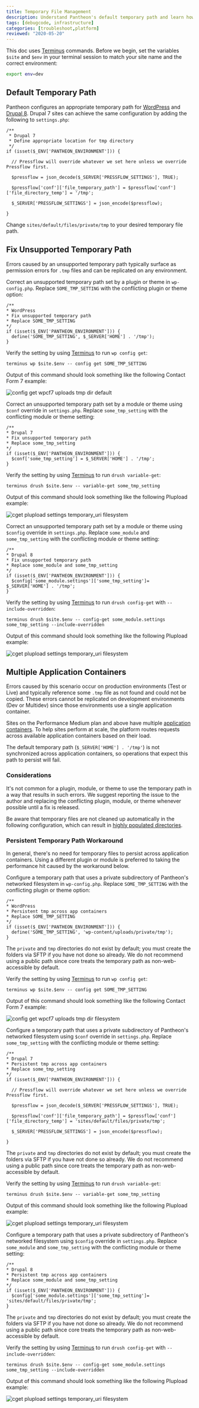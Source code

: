 ```yaml
---
title: Temporary File Management
description: Understand Pantheon's default temporary path and learn how to debug .tmp file errors.
tags: [debugcode, infrastructure]
categories: [troubleshoot,platform]
reviewed: "2020-05-20"
---
```


<Alert title="Exports" type="export">

This doc uses [Terminus](/terminus) commands. Before we begin, set the variables `$site` and `$env` in your terminal session to match your site name and the correct environment:

```bash
export env=dev
```

</Alert>

## Default Temporary Path

Pantheon configures an appropriate temporary path for [WordPress](https://github.com/pantheon-systems/WordPress/blob/4.9.6/wp-config.php#L83-L86) and [Drupal 8](https://github.com/pantheon-systems/drops-8/blob/8.5.3/sites/default/settings.pantheon.php#L146-L154). Drupal 7 sites can achieve the same configuration by adding the following to `settings.php`:

```php:title=settings.php
/**
 * Drupal 7
 * Define appropriate location for tmp directory
 */
if (isset($_ENV['PANTHEON_ENVIRONMENT'])) {

  // Pressflow will override whatever we set here unless we override Pressflow first.

  $pressflow = json_decode($_SERVER['PRESSFLOW_SETTINGS'], TRUE);

  $pressflow['conf']['file_temporary_path'] = $pressflow['conf']['file_directory_temp'] = '/tmp';

  $_SERVER['PRESSFLOW_SETTINGS'] = json_encode($pressflow);

}
```

Change `sites/default/files/private/tmp` to your desired temporary file path.

## Fix Unsupported Temporary Path

Errors caused by an unsupported temporary path typically surface as permission errors for `.tmp` files and can be replicated on any environment.

<TabList>

<Tab title="WordPress" id="wptmppath" active={true}>

Correct an unsupported temporary path set by a plugin or theme in `wp-config.php`. Replace `SOME_TMP_SETTING` with the conflicting plugin or theme option:

```php:title=wp-config.php
/**
* WordPress
* Fix unsupported temporary path
* Replace SOME_TMP_SETTING
*/
if (isset($_ENV['PANTHEON_ENVIRONMENT'])) {
  define('SOME_TMP_SETTING', $_SERVER['HOME'] . '/tmp');
}
```

Verify the setting by using [Terminus](/terminus) to run `wp config get`:

```bash{promptUser: user}
terminus wp $site.$env -- config get SOME_TMP_SETTING
```

Output of this command should look something like the following Contact Form 7 example:

![config get wpcf7 uploads tmp dir default](../images/wp-config-get-tmp-default.png)

</Tab>

<Tab title="Drupal 7" id="d7tmppath">

Correct an unsupported temporary path set by a module or theme using `$conf` override in `settings.php`. Replace `some_tmp_setting` with the conflicting module or theme setting:

```php:title=settings.php
/**
* Drupal 7
* Fix unsupported temporary path
* Replace some_tmp_setting
*/
if (isset($_ENV['PANTHEON_ENVIRONMENT'])) {
  $conf['some_tmp_setting'] = $_SERVER['HOME'] . '/tmp';
}
```

Verify the setting by using [Terminus](/terminus) to run `drush variable-get`:

```bash{promptUser: user}
terminus drush $site.$env -- variable-get some_tmp_setting
```

Output of this command should look something like the following Plupload example:

![cget plupload settings temporary_uri filesystem](../images/d7-vget-tmp-default.png)

</Tab>

<Tab title="Drupal 8" id="d8tmppath">

Correct an unsupported temporary path set by a module or theme using `$config` override in `settings.php`. Replace `some_module` and `some_tmp_setting` with the conflicting module or theme setting:

```php:title=settings.php
/**
* Drupal 8
* Fix unsupported temporary path
* Replace some_module and some_tmp_setting
*/
if (isset($_ENV['PANTHEON_ENVIRONMENT'])) {
  $config['some_module.settings']['some_tmp_setting']= $_SERVER['HOME'] . '/tmp';
}
```

Verify the setting by using [Terminus](/terminus) to run `drush config-get` with `--include-overridden`:

```bash{promptUser: user}
terminus drush $site.$env -- config-get some_module.settings some_tmp_setting --include-overridden
```

Output of this command should look something like the following Plupload example:

![cget plupload settings temporary_uri filesystem](../images/d8-cget-tmp-default.png)

</Tab>

</TabList>

## Multiple Application Containers

Errors caused by this scenario occur on production environments (Test or Live) and typically reference some `.tmp` file as not found and could not be copied. These errors cannot be replicated on development environments (Dev or Multidev) since those environments use a single application container.

Sites on the Performance Medium plan and above have multiple [application containers](/application-containers). To help sites perform at scale, the platform routes requests across available application containers based on their load.

The default temporary path (`$_SERVER['HOME'] . '/tmp'`) is not synchronized across application containers, so operations that expect this path to persist will fail.

### Considerations

It's not common for a plugin, module, or theme to use the temporary path in a way that results in such errors. We suggest reporting the issue to the author and replacing the conflicting plugin, module, or theme whenever possible until a fix is released.

Be aware that temporary files are not cleaned up automatically in the following configuration, which can result in [highly populated directories](/platform-considerations/#highly-populated-directories).

### Persistent Temporary Path Workaround

<Alert title="Warning" type="danger">

In general, there's no need for temporary files to persist across application containers. Using a different plugin or module is preferred to taking the performance hit caused by the workaround below.

</Alert>

<TabList>

<Tab title="WordPress" id="wpworkaround" active={true}>

Configure a temporary path that uses a private subdirectory of Pantheon's networked filesystem in `wp-config.php`. Replace `SOME_TMP_SETTING` with the conflicting plugin or theme option:

```php:title=wp-config.php
/**
* WordPress
* Persistent tmp across app containers
* Replace SOME_TMP_SETTING
*/
if (isset($_ENV['PANTHEON_ENVIRONMENT'])) {
  define('SOME_TMP_SETTING', 'wp-content/uploads/private/tmp');
}
```

The `private` and `tmp` directories do not exist by default; you must create the folders via SFTP if you have not done so already. We do not recommend using a public path since core treats the temporary path as non-web-accessible by default.

Verify the setting by using [Terminus](/terminus) to run `wp config get`:

```bash{promptUser: user}
terminus wp $site.$env -- config get SOME_TMP_SETTING
```

Output of this command should look something like the following Contact Form 7 example:

![config get wpcf7 uploads tmp dir filesystem](../images/wp-config-get-tmp-filesystem.png)

</Tab>

<Tab title="Drupal 7" id="d7workaround">

Configure a temporary path that uses a private subdirectory of Pantheon's networked filesystem using `$conf` override in `settings.php`. Replace `some_tmp_setting` with the conflicting module or theme setting:

```php:title=settings.php
/**
* Drupal 7
* Persistent tmp across app containers
* Replace some_tmp_setting
*/
if (isset($_ENV['PANTHEON_ENVIRONMENT'])) {

  // Pressflow will override whatever we set here unless we override Pressflow first.

  $pressflow = json_decode($_SERVER['PRESSFLOW_SETTINGS'], TRUE);

  $pressflow['conf']['file_temporary_path'] = $pressflow['conf']['file_directory_temp'] = 'sites/default/files/private/tmp';

  $_SERVER['PRESSFLOW_SETTINGS'] = json_encode($pressflow);

}
```

The `private` and `tmp` directories do not exist by default; you must create the folders via SFTP if you have not done so already. We do not recommend using a public path since core treats the temporary path as non-web-accessible by default.

Verify the setting by using [Terminus](/terminus) to run `drush variable-get`:

```bash{promptUser: user}
terminus drush $site.$env -- variable-get some_tmp_setting
```

Output of this command should look something like the following Plupload example:

![cget plupload settings temporary_uri filesystem](../images/d7-vget-tmp-filesystem.png)

</Tab>

<Tab title="Drupal 8" id="d8workaround">

Configure a temporary path that uses a private subdirectory of Pantheon's networked filesystem using `$config` override in `settings.php`. Replace `some_module` and `some_tmp_setting` with the conflicting module or theme setting:

```php:title=settings.php
/**
* Drupal 8
* Persistent tmp across app containers
* Replace some_module and some_tmp_setting
*/
if (isset($_ENV['PANTHEON_ENVIRONMENT'])) {
  $config['some_module.settings']['some_tmp_setting']= 'sites/default/files/private/tmp';
}
```

The `private` and `tmp` directories do not exist by default; you must create the folders via SFTP if you have not done so already. We do not recommend using a public path since core treats the temporary path as non-web-accessible by default.

Verify the setting by using [Terminus](/terminus) to run `drush config-get` with `--include-overridden`:

```bash{promptUser: user}
terminus drush $site.$env -- config-get some_module.settings some_tmp_setting --include-overridden
```

Output of this command should look something like the following Plupload example:

![cget plupload settings temporary_uri filesystem](../images/d8-cget-tmp-filesystem.png)

</Tab>

</TabList>
